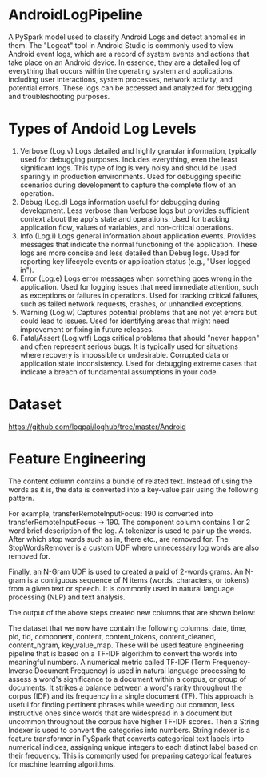 # AndroidLogPipeline
A PySpark model used to classify Android Logs and detect anomalies in them.
The "Logcat" tool in Android Studio is commonly used to view Android event logs, which are a record of system events and actions that take place on an Android device. In essence, they are a detailed log of everything that occurs within the operating system and applications, including user interactions, system processes, network activity, and potential errors. These logs can be accessed and analyzed for debugging and troubleshooting purposes. 
# Types of Andoid Log Levels
1. Verbose (Log.v)
Logs detailed and highly granular information, typically used for debugging purposes. Includes everything, even the least significant logs. This type of log is very noisy and should be used sparingly in production environments. Used for debugging specific scenarios during development to capture the complete flow of an operation.
2. Debug (Log.d)
Logs information useful for debugging during development. Less verbose than Verbose logs but provides sufficient context about the app's state and operations. Used for tracking application flow, values of variables, and non-critical operations.
3. Info (Log.i)
Logs general information about application events. Provides messages that indicate the normal functioning of the application. These logs are more concise and less detailed than Debug logs. Used for reporting key lifecycle events or application status (e.g., "User logged in").
4. Error (Log.e)
Logs error messages when something goes wrong in the application. Used for logging issues that need immediate attention, such as exceptions or failures in operations. Used for tracking critical failures, such as failed network requests, crashes, or unhandled exceptions.
5. Warning (Log.w)
Captures potential problems that are not yet errors but could lead to issues. Used for identifying areas that might need improvement or fixing in future releases.
6. Fatal/Assert (Log.wtf)
Logs critical problems that should "never happen" and often represent serious bugs. It is typically used for situations where recovery is impossible or undesirable. Corrupted data or application state inconsistency. Used for debugging extreme cases that indicate a breach of fundamental assumptions in your code.
# Dataset 
https://github.com/logpai/loghub/tree/master/Android
# Feature Engineering
The content column contains a bundle of related text. Instead of using the words as it is, the data is converted into a key-value pair using the following pattern.
 
For example, transferRemoteInputFocus: 190 is converted into transferRemoteInputFocus -> 190.
The component column contains 1 or 2 word brief description of the log. A tokenizer is used to pair up the words. After which stop words such as in, there etc., are removed for. The StopWordsRemover is a custom UDF where unnecessary log words are also removed for.
 
Finally, an N-Gram UDF is used to created a paid of 2-words grams. An N-gram is a contiguous sequence of N items (words, characters, or tokens) from a given text or speech. It is commonly used in natural language processing (NLP) and text analysis.
 
The output of the above steps created new columns that are shown below:
 
The dataset that we now have contain the following columns: date, time, pid, tid, component, content, content_tokens, content_cleaned, content_ngram, key_value_map. These will be used feature engineering pipeline that is based on a TF-IDF algorithm to convert the words into meaningful numbers. A numerical metric called TF-IDF (Term Frequency-Inverse Document Frequency) is used in natural language processing to assess a word's significance to a document within a corpus, or group of documents. It strikes a balance between a word's rarity throughout the corpus (IDF) and its frequency in a single document (TF). This approach is useful for finding pertinent phrases while weeding out common, less instructive ones since words that are widespread in a document but uncommon throughout the corpus have higher TF-IDF scores.
	Then a String Indexer is used to convert the categories into numbers. StringIndexer is a feature transformer in PySpark that converts categorical text labels into numerical indices, assigning unique integers to each distinct label based on their frequency. This is commonly used for preparing categorical features for machine learning algorithms.
